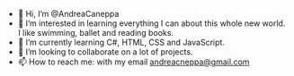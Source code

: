- 👋 Hi, I’m @AndreaCaneppa
- 👀 I’m interested in learning everything I can about this whole new world. I like swimming, ballet and reading books.
- 🌱 I’m currently learning C#, HTML, CSS and JavaScript.
- 💞️ I’m looking to collaborate on a lot of projects.
- 📫 How to reach me: with my email andreacneppa@gmail.com

<!---
AndreaCaneppa/AndreaCaneppa is a ✨ special ✨ repository because its `README.md` (this file) appears on your GitHub profile.
You can click the Preview link to take a look at your changes.
--->
